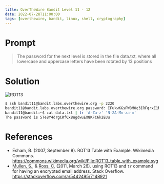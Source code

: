 ```yaml
---
title: OverTheWire Bandit Level 11 - 12
date: 2022-07-28T11:00:00
tags: [overthewire, bandit, linux, shell, cryptography]
---
```

# Prompt
> The password for the next level is stored in the file data.txt, where all lowercase and uppercase letters have been rotated by 13 positions

# Solution
![ROT13](https://upload.wikimedia.org/wikipedia/commons/thumb/3/33/ROT13_table_with_example.svg/475px-ROT13_table_with_example.svg.png?20070909030930)


```sh
$ ssh bandit11@bandit.labs.overthewire.org -p 2220
bandit11@bandit.labs.overthewire.org password: IFukwKGsFW8MOq3IRFqrxE1hxTNEbUPR
bandit11@bandit:~$ cat data.txt | tr 'A-Za-z' 'N-ZA-Mn-za-m'
The password is 5Te8Y4drgCRfCx8ugdwuEX8KFC6k2EUu
```

# References
* Esham, B. (2007, September 8). ROT13 Table with Example. Wikimedia Commons. <https://commons.wikimedia.org/wiki/File:ROT13_table_with_example.svg>
* [Mullen, S.](https://stackoverflow.com/users/154573/samullen), & [Ross, C.](https://stackoverflow.com/users/9388567/charlie-ross) (2011, March 26). using ROT13 and `tr` command for having an encrypted email address. Stack Overflow. <https://stackoverflow.com/a/5442495/7148921>